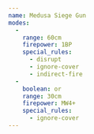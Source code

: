 ```yaml
---
name: Medusa Siege Gun
modes:
  -
    range: 60cm
    firepower: 1BP
    special_rules:
      - disrupt
      - ignore-cover
      - indirect-fire
  -
    boolean: or
    range: 30cm
    firepower: MW4+
    special_rules:
      - ignore-cover
---
```

